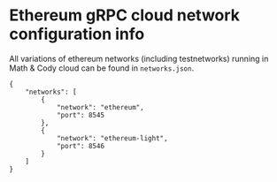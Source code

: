 # Ethereum gRPC cloud network configuration info

All variations of ethereum networks (including testnetworks) running in Math & Cody cloud can be found in `networks.json`.

```
{
    "networks": [
        {
            "network": "ethereum",
            "port": 8545
        },
        {
            "network": "ethereum-light",
            "port": 8546
        }
    ]
}
```
